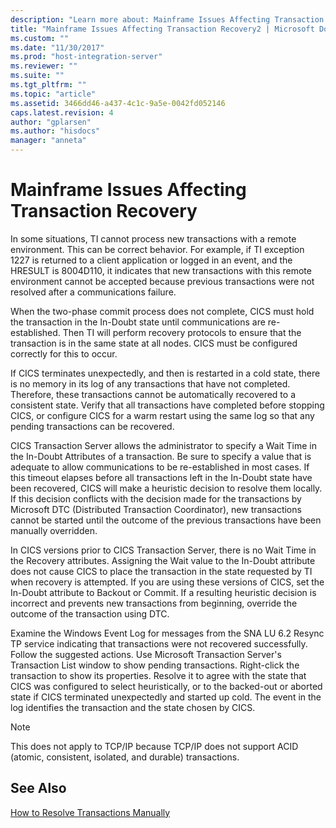 ```yaml
---
description: "Learn more about: Mainframe Issues Affecting Transaction Recovery"
title: "Mainframe Issues Affecting Transaction Recovery2 | Microsoft Docs"
ms.custom: ""
ms.date: "11/30/2017"
ms.prod: "host-integration-server"
ms.reviewer: ""
ms.suite: ""
ms.tgt_pltfrm: ""
ms.topic: "article"
ms.assetid: 3466dd46-a437-4c1c-9a5e-0042fd052146
caps.latest.revision: 4
author: "gplarsen"
ms.author: "hisdocs"
manager: "anneta"
---
```

# Mainframe Issues Affecting Transaction Recovery
In some situations, TI cannot process new transactions with a remote environment. This can be correct behavior. For example, if TI exception 1227 is returned to a client application or logged in an event, and the HRESULT is 8004D110, it indicates that new transactions with this remote environment cannot be accepted because previous transactions were not resolved after a communications failure.  
  
 When the two-phase commit process does not complete, CICS must hold the transaction in the In-Doubt state until communications are re-established. Then TI will perform recovery protocols to ensure that the transaction is in the same state at all nodes. CICS must be configured correctly for this to occur.  
  
 If CICS terminates unexpectedly, and then is restarted in a cold state, there is no memory in its log of any transactions that have not completed. Therefore, these transactions cannot be automatically recovered to a consistent state. Verify that all transactions have completed before stopping CICS, or configure CICS for a warm restart using the same log so that any pending transactions can be recovered.  
  
 CICS Transaction Server allows the administrator to specify a Wait Time in the In-Doubt Attributes of a transaction. Be sure to specify a value that is adequate to allow communications to be re-established in most cases. If this timeout elapses before all transactions left in the In-Doubt state have been recovered, CICS will make a heuristic decision to resolve them locally. If this decision conflicts with the decision made for the transactions by Microsoft DTC (Distributed Transaction Coordinator), new transactions cannot be started until the outcome of the previous transactions have been manually overridden.  
  
 In CICS versions prior to CICS Transaction Server, there is no Wait Time in the Recovery attributes. Assigning the Wait value to the In-Doubt attribute does not cause CICS to place the transaction in the state requested by TI when recovery is attempted. If you are using these versions of CICS, set the In-Doubt attribute to Backout or Commit. If a resulting heuristic decision is incorrect and prevents new transactions from beginning, override the outcome of the transaction using DTC.  
  
 Examine the Windows Event Log for messages from the SNA LU 6.2 Resync TP service indicating that transactions were not recovered successfully. Follow the suggested actions. Use Microsoft Transaction Server's Transaction List window to show pending transactions. Right-click the transaction to show its properties. Resolve it to agree with the state that CICS was configured to select heuristically, or to the backed-out or aborted state if CICS terminated unexpectedly and started up cold. The event in the log identifies the transaction and the state chosen by CICS.  
  
> [!NOTE]
>  This does not apply to TCP/IP because TCP/IP does not support ACID (atomic, consistent, isolated, and durable) transactions.  
  
## See Also  
 [How to Resolve Transactions Manually](../core/how-to-resolve-transactions-manually1.md)
